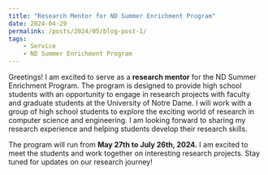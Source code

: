 ```yaml
---
title: "Research Mentor for ND Summer Enrichment Program"
date: 2024-04-29
permalink: /posts/2024/05/blog-post-1/
tags:
    - Service
    - ND Summer Enrichment Program
---
```


Greetings! I am excited to serve as a **research mentor** for the ND Summer Enrichment Program. The program is designed to provide high school students with an opportunity to engage in research projects with faculty and graduate students at the University of Notre Dame. I will work with a group of high school students to explore the exciting world of research in computer science and engineering. I am looking forward to sharing my research experience and helping students develop their research skills.

The program will run from **May 27th to July 26th, 2024.** I am excited to meet the students and work together on interesting research projects. Stay tuned for updates on our research journey!